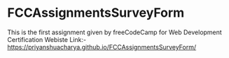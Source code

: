 # FCCAssignmentsSurveyForm
This is the first assignment given by freeCodeCamp for Web Development Certification
Webiste Link:- https://priyanshuacharya.github.io/FCCAssignmentsSurveyForm/

